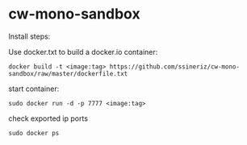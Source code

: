 cw-mono-sandbox
===============
Install steps:

Use docker.txt to build a docker.io container:

    docker build -t <image:tag> https://github.com/ssineriz/cw-mono-sandbox/raw/master/dockerfile.txt

start container:

    sudo docker run -d -p 7777 <image:tag>

check exported ip ports

    sudo docker ps
